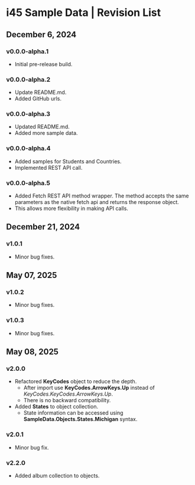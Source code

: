 # i45 Sample Data | Revision List

## December 6, 2024

### v0.0.0-alpha.1

- Initial pre-release build.

### v0.0.0-alpha.2

- Update README.md.
- Added GitHub urls.

### v0.0.0-alpha.3

- Updated README.md.
- Added more sample data.

### v0.0.0-alpha.4

- Added samples for Students and Countries.
- Implemented REST API call.

### v0.0.0-alpha.5

- Added Fetch REST API method wrapper. The method accepts the same parameters as the native fetch api and returns the response object.
- This allows more flexibility in making API calls.

## December 21, 2024

### v1.0.1

- Minor bug fixes.

## May 07, 2025

### v1.0.2

- Minor bug fixes.

### v1.0.3

- Minor bug fixes.

## May 08, 2025

### v2.0.0

- Refactored **KeyCodes** object to reduce the depth.
  - After import use **KeyCodes.ArrowKeys.Up** instead of _KeyCodes.KeyCodes.ArrowKeys.Up_.
  - There is no backward compatibility.
- Added **States** to object collection.
  - State information can be accessed using **SampleData.Objects.States.Michigan** syntax.

### v2.0.1

- Minor bug fix.

### v2.2.0

- Added album collection to objects.
